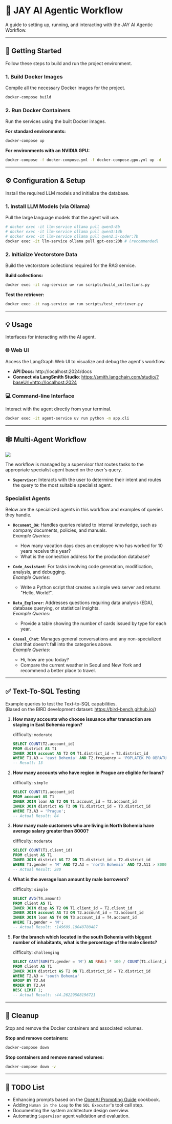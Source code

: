 # 🤖 JAY AI Agentic Workflow

A guide to setting up, running, and interacting with the JAY AI Agentic Workflow.

-----

## 🚀 Getting Started

Follow these steps to build and run the project environment.

### 1\. Build Docker Images

Compile all the necessary Docker images for the project.

```bash
docker-compose build
```

### 2\. Run Docker Containers

Run the services using the built Docker images.

**For standard environments:**

```bash
docker-compose up
```

**For environments with an NVIDIA GPU:**

```bash
docker-compose -f docker-compose.yml -f docker-compose.gpu.yml up -d
```

-----

## ⚙️ Configuration & Setup

Install the required LLM models and initialize the database.

### 1\. Install LLM Models (via Ollama)

Pull the large language models that the agent will use.

```bash
# docker exec -it llm-service ollama pull qwen3:8b 
# docker exec -it llm-service ollama pull qwen3:14b
# docker exec -it llm-service ollama pull qwen2.5-coder:7b
docker exec -it llm-service ollama pull gpt-oss:20b # (recommended)
```

### 2\. Initialize Vectorstore Data

Build the vectorstore collections required for the RAG service.

**Build collections:**

```bash
docker exec -it rag-service uv run scripts/build_collections.py
```

**Test the retriever:**

```bash
docker exec -it rag-service uv run scripts/test_retriever.py
```

-----

## 💡 Usage

Interfaces for interacting with the AI agent.

### 🌐 Web UI

Access the LangGraph Web UI to visualize and debug the agent's workflow.

  - **API Docs:** http://localhost:2024/docs
  - **Connect via LangSmith Studio**: https://smith.langchain.com/studio/?baseUrl=http://localhost:2024

### 💻 Command-line Interface

Interact with the agent directly from your terminal.

```bash
docker exec -it agent-service uv run python -m app.cli
```

-----

## 🕸️ Multi-Agent Workflow
![](./assets/graph.png)

The workflow is managed by a supervisor that routes tasks to the appropriate specialist agent based on the user's query.

  - **`Supervisor`**: Interacts with the user to determine their intent and routes the query to the most suitable specialist agent.

### Specialist Agents

Below are the specialized agents in this workflow and examples of queries they handle.

  - **`Document_QA`**: Handles queries related to internal knowledge, such as company documents, policies, and manuals.  
    *Example Queries:*
       - How many vacation days does an employee who has worked for 10 years receive this year?
       - What is the connection address for the production database?
    
  - **`Code_Assistant`**: For tasks involving code generation, modification, analysis, and debugging.  
    *Example Queries:*
       - Write a Python script that creates a simple web server and returns "Hello, World!".

  - **`Data_Explorer`**: Addresses questions requiring data analysis (EDA), database querying, or statistical insights.  
    *Example Queries:*
       - Provide a table showing the number of cards issued by type for each year.

  - **`Casual_Chat`**: Manages general conversations and any non-specialized chat that doesn't fall into the categories above.  
    *Example Queries:*
       - Hi, how are you today?
       - Compare the current weather in Seoul and New York and recommend a better place to travel.

-----


## ✅ Text-To-SQL Testing

Example queries to test the Text-to-SQL capabilities.  
(Based on the BIRD development dataset: https://bird-bench.github.io/)

1.  **How many accounts who choose issuance after transaction are staying in East Bohemia region?**

    difficulty: `moderate`
    ```sql
    SELECT COUNT(T2.account_id) 
    FROM district AS T1 
    INNER JOIN account AS T2 ON T1.district_id = T2.district_id 
    WHERE T1.A3 = 'east Bohemia' AND T2.frequency = 'POPLATEK PO OBRATU';
    -- Result: 13
    ```

2.  **How many accounts who have region in Prague are eligible for loans?**
    
    difficulty: `simple`
    ```sql
    SELECT COUNT(T1.account_id) 
    FROM account AS T1 
    INNER JOIN loan AS T2 ON T1.account_id = T2.account_id 
    INNER JOIN district AS T3 ON T1.district_id = T3.district_id 
    WHERE T3.A3 = 'Prague';
    -- Actual Result: 84
    ```

3.  **How many male customers who are living in North Bohemia have average salary greater than 8000?**

    difficulty: `moderate`
    ```sql
    SELECT COUNT(T1.client_id) 
    FROM client AS T1 
    INNER JOIN district AS T2 ON T1.district_id = T2.district_id 
    WHERE T1.gender = 'M' AND T2.A3 = 'north Bohemia' AND T2.A11 > 8000;
    -- Actual Result: 280
    ```

4.  **What is the average loan amount by male borrowers?**

    difficulty: `simple`
    ```sql
    SELECT AVG(T4.amount) 
    FROM client AS T1 
    INNER JOIN disp AS T2 ON T1.client_id = T2.client_id 
    INNER JOIN account AS T3 ON T2.account_id = T3.account_id 
    INNER JOIN loan AS T4 ON T3.account_id = T4.account_id 
    WHERE T1.gender = 'M';
    -- Actual Result: :149609.18048780487
    ```

5.  **For the branch which located in the south Bohemia with biggest number of inhabitants, what is the percentage of the male clients?**

    difficulty: `challenging`
    ```sql
    SELECT CAST(SUM(T1.gender = 'M') AS REAL) * 100 / COUNT(T1.client_id) 
    FROM client AS T1 
    INNER JOIN district AS T2 ON T1.district_id = T2.district_id 
    WHERE T2.A3 = 'south Bohemia' 
    GROUP BY T2.A4 
    ORDER BY T2.A4 
    DESC LIMIT 1;
    -- Actual Result: :44.26229508196721
    ```

-----

## 🧹 Cleanup

Stop and remove the Docker containers and associated volumes.

**Stop and remove containers:**

```bash
docker-compose down
```

**Stop containers and remove named volumes:**

```bash
docker-compose down -v
```

-----

## 📝 TODO List

  - Enhancing prompts based on the [OpenAI Prompting Guide](https://cookbook.openai.com/examples/gpt-5/gpt-5_prompting_guide) cookbook.
  - Adding `Human in the Loop` to the `SQL Executor`'s tool call step.
  - Documenting the system architecture design overview.
  - Automating `Supervisor` agent validation and evaluation.
